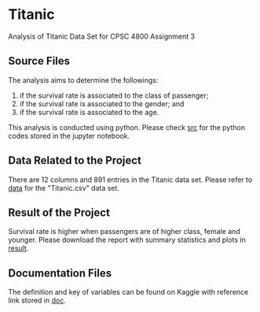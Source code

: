 # Titanic
Analysis of Titanic Data Set for CPSC 4800 Assignment 3

## Source Files
The analysis aims to determine the followings:
1) if the survival rate is associated to the class of passenger;
2) if the survival rate is associated to the gender; and
3) if the survival rate is associated to the age.

This analysis is conducted using python. Please check [src](src.ipynb) for the python codes stored in the jupyter notebook.


## Data Related to the Project
There are 12 columns and 891 entries in the Titanic data set. Please refer to [data](data.csv) for the "Titanic.csv" data set.

## Result of the Project
Survival rate is higher when passengers are of higher class, female and younger.
Please download the report with summary statistics and plots in [result](result.pdf).


## Documentation Files
The definition and key of variables can be found on Kaggle with reference link stored in [doc](doc).

